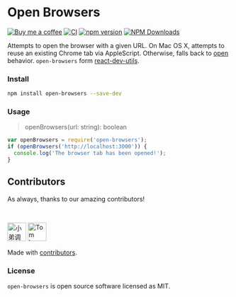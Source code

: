 Open Browsers
===

[![Buy me a coffee](https://img.shields.io/badge/Buy%20me%20a%20coffee-048754?logo=buymeacoffee)](https://jaywcjlove.github.io/#/sponsor)
[![CI](https://github.com/react-doc/open-browsers/actions/workflows/ci.yml/badge.svg)](https://github.com/react-doc/open-browsers/actions/workflows/ci.yml)
[![npm version](https://img.shields.io/npm/v/open-browsers.svg)](https://www.npmjs.com/package/open-browsers)
[![NPM Downloads](https://img.shields.io/npm/dm/open-browsers.svg?style=flat&label=)](https://www.npmjs.com/package/open-browsers)

Attempts to open the browser with a given URL.
On Mac OS X, attempts to reuse an existing Chrome tab via AppleScript.
Otherwise, falls back to [open](https://github.com/sindresorhus/open) behavior. `open-browsers` form [react-dev-utils](https://github.com/facebook/create-react-app/blob/b8ff97be72c02128c0917437d98e1b672a25ceb4/packages/react-dev-utils/openBrowser.js).

### Install

```bash
npm install open-browsers --save-dev
```

### Usage

> openBrowsers(url: string): boolean 

```js
var openBrowsers = require('open-browsers');
if (openBrowsers('http://localhost:3000')) {
  console.log('The browser tab has been opened!');
}
```

## Contributors

As always, thanks to our amazing contributors!

<!--GAMFC--><br/>
<a href="https://github.com/jaywcjlove" title="小弟调调"><img src="https://avatars.githubusercontent.com/u/1680273?v=4" width="42;" alt="小弟调调"/></a>
<a href="https://github.com/tomglynch" title="Tom Lynch"><img src="https://avatars.githubusercontent.com/u/17879963?v=4" width="42;" alt="Tom Lynch"/></a><!--GAMFC-END-->

Made with [contributors](https://github.com/jaywcjlove/github-action-contributors).

### License

`open-browsers` is open source software licensed as MIT.